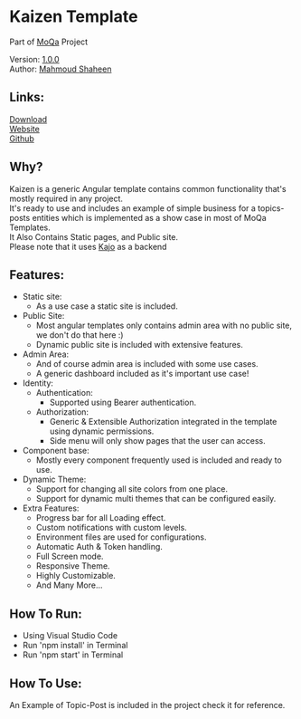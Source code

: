 # Kaizen Template

Part of [MoQa](https://moqa.moshaheen.com/) Project  

Version: [1.0.0](https://github.com/Moqa-Dev/Kaizen/releases/tag/1.0.0)  
Author: [Mahmoud Shaheen](https://www.moshaheen.com/)
## Links:
[Download](https://github.com/Moqa-Dev/Kaizen/archive/refs/tags/1.0.0.zip)  
[Website](https://moqa.moshaheen.com/Kaizen/)  
[Github](https://github.com/Moqa-Dev/Kaizen/)  

## Why?
 Kaizen is a generic Angular template contains common functionality that's mostly required in any project.  
It's ready to use and includes an example of simple business for a topics-posts entities which is implemented as a show case in most of MoQa Templates.  
It Also Contains Static pages, and Public site.  
Please note that it uses [Kajo](https://moqa.moshaheen.com/Kajo/) as a backend

## Features:
* Static site:
    * As a use case a static site is included.
* Public Site:
    * Most angular templates only contains admin area with no public site, we don't do that here :) 
    * Dynamic public site is included with extensive features.
* Admin Area:
    * And of course admin area is included with some use cases.
    * A generic dashboard included as it's important use case!
* Identity: 
    * Authentication:
        * Supported using Bearer authentication.
    * Authorization:
        * Generic & Extensible Authorization integrated in the template using dynamic permissions.
        * Side menu will only show pages that the user can access.
* Component base:
    * Mostly every component frequently used is included and ready to use.
* Dynamic Theme:
    * Support for changing all site colors from one place.
    * Support for dynamic multi themes that can be configured easily.
* Extra Features:
    * Progress bar for all Loading effect.
    * Custom notifications with custom levels.
    * Environment files are used for configurations.
    * Automatic Auth & Token handling.
    * Full Screen mode.
    * Responsive Theme.
    * Highly Customizable.
    * And Many More...

## How To Run:
* Using Visual Studio Code
* Run 'npm install' in Terminal
* Run 'npm start' in Terminal

## How To Use:
An Example of Topic-Post is included in the project check it for reference.
